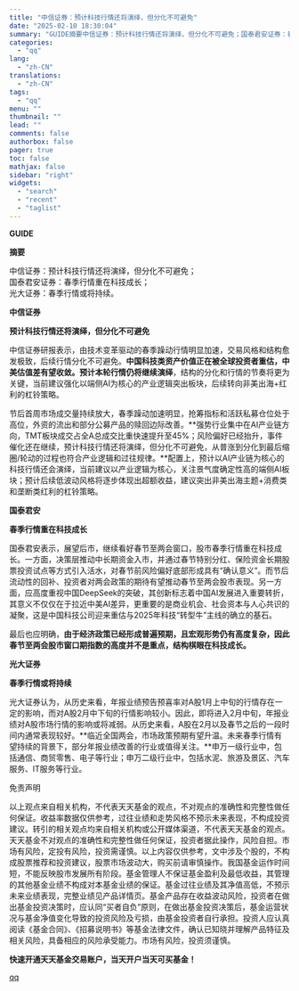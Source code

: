 ```yaml
---
title: "中信证券：预计科技行情还将演绎，但分化不可避免"
date: "2025-02-10 18:30:04"
summary: "GUIDE摘要中信证券：预计科技行情还将演绎，但分化不可避免；国泰君安证券：春季行情重在科技成长；光..."
categories:
  - "qq"
lang:
  - "zh-CN"
translations:
  - "zh-CN"
tags:
  - "qq"
menu: ""
thumbnail: ""
lead: ""
comments: false
authorbox: false
pager: true
toc: false
mathjax: false
sidebar: "right"
widgets:
  - "search"
  - "recent"
  - "taglist"
---
```


**GUIDE**

**摘要**

  
  
中信证券：预计科技行情还将演绎，但分化不可避免；  
国泰君安证券：春季行情重在科技成长；  
光大证券：春季行情或将持续。  

**中信证券**

  
******预计科技行情还将演绎，但分化不可避免******

中信证券研报表示，由技术变革驱动的春季躁动行情明显加速，交易风格和结构愈发极致，后续行情分化不可避免。**中国科技类资产价值正在被全球投资者重估，中美估值差有望收敛。预计本轮行情仍将继续演绎**，结构的分化和行情的节奏将更为关键，当前建议强化以端侧AI为核心的产业逻辑突出板块，后续转向非美出海+红利的杠铃策略。

节后首周市场成交量持续放大，春季躁动加速明显，抢筹指标和活跃私募仓位处于高位，外资的流出和部分公募产品的赎回边际改善。**强势行业集中在AI产业链方向，TMT板块成交占全A总成交比重快速提升至45%；风险偏好已经抬升，事件催化还在继续，预计科技行情还将演绎，但分化不可避免，从普涨到分化到最后缩圈/轮动的过程也符合产业逻辑和过往规律。**配置上，预计以AI产业链为核心的科技行情还会演绎，当前建议以产业逻辑为核心，关注景气度确定性高的端侧AI板块；预计后续低波动风格将逐步体现出超额收益，建议突出非美出海主题+消费类和垄断类红利的杠铃策略。 

**国泰君安**

  
******春季行情重在科技成长******

国泰君安表示，展望后市，继续看好春节至两会窗口，股市春季行情重在科技成长。一方面，决策层推动中长期资金入市，并通过春节特别分红、保险资金长期股票投资试点等方式引入活水，对春节前风险偏好底部形成具有“确认意义”。而节后流动性的回补、投资者对两会政策的期待有望推动春节至两会股市表现。另一方面，应高度重视中国DeepSeek的突破，其创新标志着中国AI发展进入重要转折，其意义不仅仅在于拉近中美AI差异，更重要的是商业机会、社会资本与人心共识的凝聚，这是中国科技公司迎来重估与2025年科技“转型牛”主线的确立的基石。

最后也应明确，**由于经济政策已经形成普遍预期，且宏观形势仍有高度复杂，因此春节至两会股市窗口期指数的高度并不是重点，结构棋眼在科技成长。**

**光大证券**

  
**春季行情或将持续**

光大证券认为，从历史来看，年报业绩预告预喜率对A股1月上中旬的行情存在一定的影响，而对A股2月中下旬的行情影响较小。因此，即将进入2月中旬，年报业绩对A股市场行情的影响或将减弱。从历史来看，A股在2月以及春节之后的一段时间内通常表现较好。**临近全国两会，市场政策预期有望升温。未来春季行情有望持续的背景下，部分年报业绩改善的行业或值得关注。**申万一级行业中，包括通信、商贸零售、电子等行业；申万二级行业中，包括水泥、旅游及景区、汽车服务、IT服务等行业。

免责声明  


以上观点来自相关机构，不代表天天基金的观点，不对观点的准确性和完整性做任何保证。收益率数据仅供参考，过往业绩和走势风格不预示未来表现，不构成投资建议。转引的相关观点均来自相关机构或公开媒体渠道，不代表天天基金的观点。天天基金不对观点的准确性和完整性做任何保证，投资者据此操作，风险自担。市场有风险，定投有风险，投资需谨慎。以上内容仅供参考，文中涉及个股的，不构成股票推荐和投资建议，股票市场波动大，购买前请审慎操作。我国基金运作时间短，不能反映股市发展所有阶段。基金管理人不保证基金盈利及最低收益，其管理的其他基金业绩不构成对本基金业绩的保证。基金过往业绩及其净值高低，不预示未来业绩表现，完整业绩见产品详情页。基金产品存在收益波动风险，投资者在做出基金投资决策时，应认同“买者自负”原则，在做出基金投资决策后，基金运营状况与基金净值变化导致的投资风险及亏损，由基金投资者自行承担。投资人应认真阅读《基金合同》、《招募说明书》等基金法律文件，确认已知晓并理解产品特征及相关风险，具备相应的风险承受能力。市场有风险，投资须谨慎。

  

**快速开通天天基金交易账户，**当天开户当天可买基金！****

[qq](https://new.qq.com/rain/a/20250210A073W100)
